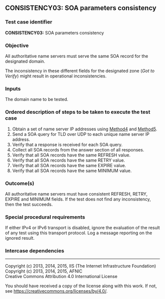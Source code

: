 ## CONSISTENCY03: SOA parameters consistency

### Test case identifier

**CONSISTENCY03:** SOA parameters consistency

### Objective

All authoritative name servers must serve the same SOA record for the
designated domain.

The inconsistency in these different fields for the designated zone (*Got to
Verify*) might result in operational inconsistencies.

### Inputs

The domain name to be tested.

### Ordered description of steps to be taken to execute the test case

 1. Obtain a set of name server IP addresses using [Method4] and [Method5].
 2. Send a SOA query for TLD over UDP to each unique name server IP address.
 3. Verify that a response is received for each SOA query.
 4. Collect all SOA records from the answer section of all responses.
 5. Verify that all SOA records have the same REFRESH value.
 6. Verify that all SOA records have the same RETRY value.
 7. Verify that all SOA records have the same EXPIRE value.
 8. Verify that all SOA records have the same MINIMUM value.


### Outcome(s)

All authoritative name servers must have consistent REFRESH, RETRY,
EXPIRE and MINIMUM fields.
If the test does not find any inconsistency, then the test succeeds.

### Special procedural requirements	

If either IPv4 or IPv6 transport is disabled, ignore the evaluation of the
result of any test using this transport protocol. Log a message reporting
on the ignored result.

### Intercase dependencies

-------

[Method4]: ../Methods.md#method-4-obtain-glue-address-records-from-parent
[Method5]: ../Methods.md#method-5-obtain-the-name-server-address-records-from-child

Copyright (c) 2013, 2014, 2015, IIS (The Internet Infrastructure Foundation)  
Copyright (c) 2013, 2014, 2015, AFNIC  
Creative Commons Attribution 4.0 International License

You should have received a copy of the license along with this
work.  If not, see <https://creativecommons.org/licenses/by/4.0/>.
